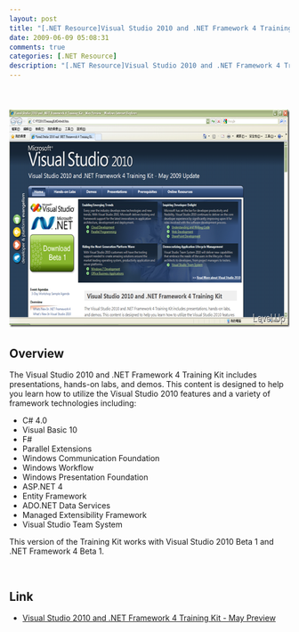 ```yaml
---
layout: post
title: "[.NET Resource]Visual Studio 2010 and .NET Framework 4 Training Kit"
date: 2009-06-09 05:08:31
comments: true
categories: [.NET Resource]
description: "[.NET Resource]Visual Studio 2010 and .NET Framework 4 Training Kit"
---
```

<h2> <img style="border-right-width: 0px; border-top-width: 0px; border-bottom-width: 0px; border-left-width: 0px" border="0" alt="image" width="644" height="391" src="\images\posts\8750\image_thumb_1.png" /></a></h2><h2>Overview</h2><p><a name="Description"></a>The Visual Studio 2010 and .NET Framework 4 Training Kit includes presentations, hands-on labs, and demos. This content is designed to help you learn how to utilize the Visual Studio 2010 features and a variety of framework technologies including:</p><ul><li>C# 4.0</li><li>Visual Basic 10</li><li>F#</li><li>Parallel Extensions</li><li>Windows Communication Foundation</li><li>Windows Workflow</li><li>Windows Presentation Foundation</li><li>ASP.NET 4</li><li>Entity Framework</li><li>ADO.NET Data Services</li><li>Managed Extensibility Framework</li><li>Visual Studio Team System</li></ul><p>This version of the Training Kit works with Visual Studio 2010 Beta 1 and .NET Framework 4 Beta 1.</p><p> </p><h2>Link</h2><ul><li><a target="_blank" href="http://www.microsoft.com/downloads/details.aspx?FamilyID=752CB725-969B-4732-A383-ED5740F02E93&amp;displaylang=en">Visual Studio 2010 and .NET Framework 4 Training Kit - May Preview</li></ul>